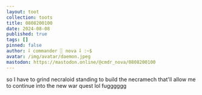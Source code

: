 ```yaml
---
layout: toot
collection: toots
title: 0808200100
date: 2024-08-08
published: true
tags: []
pinned: false
author: ⸸ commander ░ nova ⸸ :~$
avatar: /img/avatar/daemon.jpeg
mastodon: https://mastodon.online/@cmdr_nova/0808200100
---
```


so I have to grind necraloid standing to build the necramech that'll allow me to continue into the new war quest lol fugggggg
